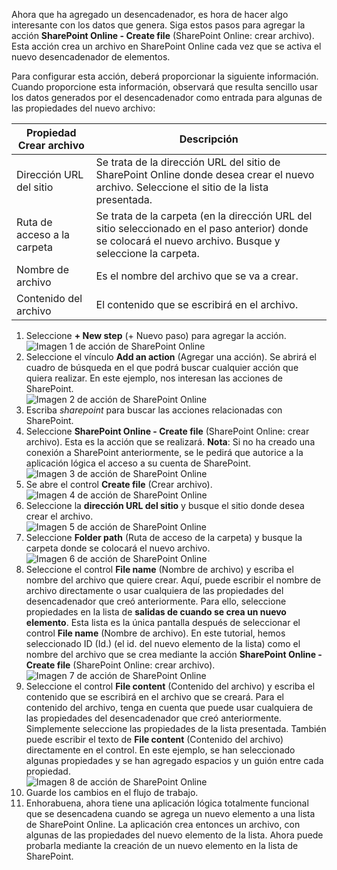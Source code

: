 Ahora que ha agregado un desencadenador, es hora de hacer algo interesante con los datos que genera. Siga estos pasos para agregar la acción **SharePoint Online - Create file** (SharePoint Online: crear archivo). Esta acción crea un archivo en SharePoint Online cada vez que se activa el nuevo desencadenador de elementos.

Para configurar esta acción, deberá proporcionar la siguiente información. Cuando proporcione esta información, observará que resulta sencillo usar los datos generados por el desencadenador como entrada para algunas de las propiedades del nuevo archivo:

| Propiedad Crear archivo | Descripción |
| --- | --- |
| Dirección URL del sitio |Se trata de la dirección URL del sitio de SharePoint Online donde desea crear el nuevo archivo. Seleccione el sitio de la lista presentada. |
| Ruta de acceso a la carpeta |Se trata de la carpeta (en la dirección URL del sitio seleccionado en el paso anterior) donde se colocará el nuevo archivo. Busque y seleccione la carpeta. |
| Nombre de archivo |Es el nombre del archivo que se va a crear. |
| Contenido del archivo |El contenido que se escribirá en el archivo. |

1. Seleccione **+ New step** (+ Nuevo paso) para agregar la acción.  
   ![Imagen 1 de acción de SharePoint Online](./media/connectors-create-api-sharepointonline/action-1.png)  
2. Seleccione el vínculo **Add an action** (Agregar una acción). Se abrirá el cuadro de búsqueda en el que podrá buscar cualquier acción que quiera realizar. En este ejemplo, nos interesan las acciones de SharePoint.  
   ![Imagen 2 de acción de SharePoint Online](./media/connectors-create-api-sharepointonline/action-2.png)  
3. Escriba *sharepoint* para buscar las acciones relacionadas con SharePoint.
4. Seleccione **SharePoint Online - Create file** (SharePoint Online: crear archivo). Esta es la acción que se realizará. **Nota**: Si no ha creado una conexión a SharePoint anteriormente, se le pedirá que autorice a la aplicación lógica el acceso a su cuenta de SharePoint.  
   ![Imagen 3 de acción de SharePoint Online](./media/connectors-create-api-sharepointonline/action-3.png)  
5. Se abre el control **Create file** (Crear archivo).  
   ![Imagen 4 de acción de SharePoint Online](./media/connectors-create-api-sharepointonline/action-4.png)  
6. Seleccione la **dirección URL del sitio** y busque el sitio donde desea crear el archivo.  
   ![Imagen 5 de acción de SharePoint Online](./media/connectors-create-api-sharepointonline/action-5.png)  
7. Seleccione **Folder path** (Ruta de acceso de la carpeta) y busque la carpeta donde se colocará el nuevo archivo.  
   ![Imagen 6 de acción de SharePoint Online](./media/connectors-create-api-sharepointonline/action-6.png)  
8. Seleccione el control **File name** (Nombre de archivo) y escriba el nombre del archivo que quiere crear. Aquí, puede escribir el nombre de archivo directamente o usar cualquiera de las propiedades del desencadenador que creó anteriormente. Para ello, seleccione propiedades en la lista de **salidas de cuando se crea un nuevo elemento**. Esta lista es la única pantalla después de seleccionar el control **File name** (Nombre de archivo). En este tutorial, hemos seleccionado ID (Id.) (el id. del nuevo elemento de la lista) como el nombre del archivo que se crea mediante la acción **SharePoint Online - Create file** (SharePoint Online: crear archivo).  
   ![Imagen 7 de acción de SharePoint Online](./media/connectors-create-api-sharepointonline/action-7.png)  
9. Seleccione el control **File content** (Contenido del archivo) y escriba el contenido que se escribirá en el archivo que se creará. Para el contenido del archivo, tenga en cuenta que puede usar cualquiera de las propiedades del desencadenador que creó anteriormente. Simplemente seleccione las propiedades de la lista presentada. También puede escribir el texto de **File content** (Contenido del archivo) directamente en el control. En este ejemplo, se han seleccionado algunas propiedades y se han agregado espacios y un guión entre cada propiedad.  
   ![Imagen 8 de acción de SharePoint Online](./media/connectors-create-api-sharepointonline/action-8.png)  
10. Guarde los cambios en el flujo de trabajo.  
11. Enhorabuena, ahora tiene una aplicación lógica totalmente funcional que se desencadena cuando se agrega un nuevo elemento a una lista de SharePoint Online. La aplicación crea entonces un archivo, con algunas de las propiedades del nuevo elemento de la lista. Ahora puede probarla mediante la creación de un nuevo elemento en la lista de SharePoint. 

<!---HONumber=AcomDC_0727_2016-->
